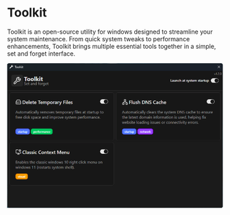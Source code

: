 # Toolkit

Toolkit is an open-source utility for windows designed to streamline your system maintenance. From quick system tweaks to performance enhancements, Toolkit brings multiple essential tools together in a simple, set and forget interface.

![Toolkit Screenshot](https://github.com/clxakz/toolkit/blob/main/assets/toolkit-screenshot.png?raw=true)
